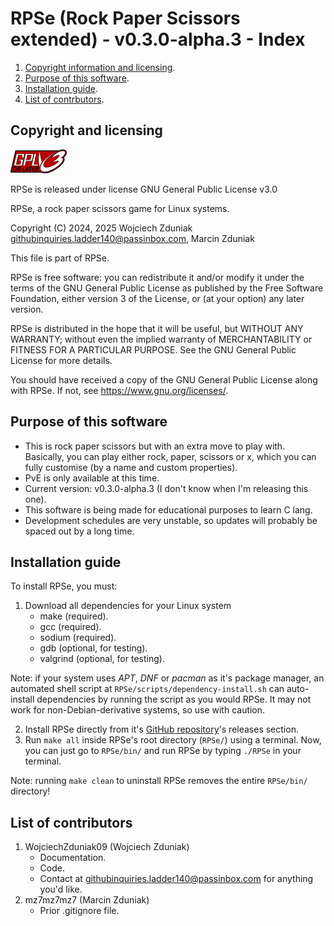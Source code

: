 # RPSe (Rock Paper Scissors extended) - v0.3.0-alpha.3 - Index #
1. [Copyright information and licensing](#copyright-and-licensing).
2. [Purpose of this software](#purpose-of-this-software).
3. [Installation guide](#installation-guide).
4. [List of contrbutors](#list-of-contributors).

## Copyright and licensing ##
![RPSe uses the GNU General Public Licencse v3.0 and can be used with later versions of the GNU General Public License](images/gplv3-or-later.png "This project uses the GPL v3.0 or later versions, if desired")

RPSe is released under license GNU General Public License v3.0

RPSe, a rock paper scissors game for Linux systems.

Copyright (C) 2024, 2025 Wojciech Zduniak <githubinquiries.ladder140@passinbox.com>, Marcin Zduniak

This file is part of RPSe.

RPSe is free software: you can redistribute it and/or modify it under the terms of the GNU General Public License as published by the Free Software Foundation, either version 3 of the License, or (at your option) any later version.

RPSe is distributed in the hope that it will be useful, but WITHOUT ANY WARRANTY; without even the implied warranty of MERCHANTABILITY or FITNESS FOR A PARTICULAR PURPOSE. See the GNU General Public License for more details.

You should have received a copy of the GNU General Public License along with RPSe. If not, see <https://www.gnu.org/licenses/>.

## Purpose of this software ##
  * This is rock paper scissors but with an extra move to play with. Basically, you can play either rock, paper, scissors or x, which you can fully customise (by a name and custom properties).
  * PvE is only available at this time.
  * Current version: v0.3.0-alpha.3 (I don't know when I'm releasing this one).
  * This software is being made for educational purposes to learn C lang.
  * Development schedules are very unstable, so updates will probably be spaced out by a long time.

## Installation guide ##
To install RPSe, you must:
  1. Download all dependencies for your Linux system
      * make (required).
      * gcc (required).
      * sodium (required).
      * gdb (optional, for testing).
      * valgrind (optional, for testing).

Note: if your system uses *APT*, *DNF* or *pacman* as it's package manager, an automated shell script at 
      ```RPSe/scripts/dependency-install.sh``` can auto-install dependencies by running the script as you would
      RPSe. It may not work for non-Debian-derivative systems, so use with caution.

  2. Install RPSe directly from it's [GitHub repository](https://github.com/WojciechZduniak09/RPSe)'s releases section.
  3. Run ```make all``` inside RPSe's root directory (```RPSe/```) using a terminal.
Now, you can just go to ```RPSe/bin/``` and run RPSe by typing ```./RPSe``` in your terminal.

Note: running ```make clean``` to uninstall RPSe removes the entire ```RPSe/bin/``` directory!

## List of contributors ##
1. WojciechZduniak09 (Wojciech Zduniak)
    * Documentation.
    * Code.
    * Contact at <githubinquiries.ladder140@passinbox.com> for anything you'd like.
2. mz7mz7mz7 (Marcin Zduniak)
    * Prior .gitignore file.
